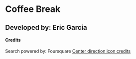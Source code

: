 # Coffee Break #
## Developed by: Eric Garcia ##



#### Credits ####
Search powered by: Foursquare
[Center direction icon credits](https://icons8.com/web-app/3396/Center-Direction)